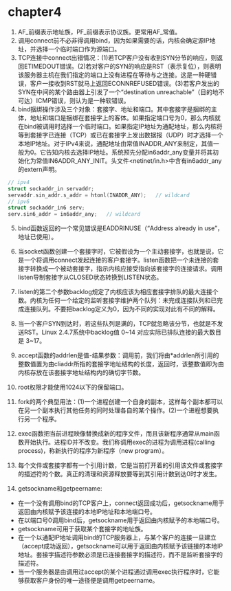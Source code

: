 # chapter4

1. AF_前缀表示地址族，PF_前缀表示协议族。更常用AF_常值。
2. 调用connect前不必非得调用bind，因为如果需要的话，内核会确定源IP地址，并选择一个临时端口作为源端口。
3. TCP连接中connect出错情况：(1)若TCP客户没有收到SYN分节的响应，则返回ETIMEDOUT错误。(2)若对客户的SYN的响应是RST（表示复位），则表明该服务器主机在我们指定的端口上没有进程在等待与之连接。这是一种硬错误，客户一接收到RST就马上返回ECONNREFUSED错误。(3)若客户发出的SYN在中间的某个路由器上引发了一个“destination unreachable”（目的地不可达）ICMP错误，则认为是一种软错误。
4. bind捆绑操作涉及三个对象：套接字、地址和端口。其中套接字是捆绑的主体，地址和端口是捆绑在套接字上的客体。如果指定端口号为0，那么内核就在bind被调用时选择一个临时端口。如果指定IP地址为通配地址，那么内核将等到套接字已连接（TCP）或已在套接字上发出数据报（UDP）时才选择一个本地IP地址。对于IPv4来说，通配地址由常值INADDR_ANY来制定，其值一般为0。它告知内核去选择IP地址。系统预先分配in6addr_any变量并将其初始化为常值IN6ADDR_ANY_INIT。头文件<netinet/in.h>中含有in6addr_any的extern声明。

```c
// ipv4
struct sockaddr_in servaddr;
servaddr.sin_addr.s_addr = htonl(INADDR_ANY);   // wildcard
// ipv6
struct sockaddr_in6 serv;
serv.sin6_addr = in6addr_any;   // wildcard
```

5. bind函数返回的一个常见错误是EADDRINUSE（“Address already in use”，地址已使用）。

6. 当socket函数创建一个套接字时，它被假设为一个主动套接字，也就是说，它是一个将调用connect发起连接的客户套接字。listen函数把一个未连接的套接字转换成一个被动套接字，指示内核应接受指向该套接字的连接请求。调用listen导制套接字从CLOSED状态转换到LISTEN状态。
7. listen的第二个参数backlog规定了内核应该为相应套接字排队的最大连接个数。内核为任何一个给定的监听套接字维护两个队列：未完成连接队列和已完成连接队列。不要把backlog定义为0，因为不同的实现对此有不同的解释。
8. 当一个客户SYN到达时，若这些队列是满的，TCP就忽略该分节，也就是不发送RST。Linux 2.4.7系统中backlog值 0~14 对应实际已排队连接的最大数目是 3~17。
9. accept函数的addrlen是值-结果参数：调用前，我们将由*addrlen所引用的整数值置为由cliaddr所指的套接字地址结构的长度，返回时，该整数值即为由内核存放在该套接字地址结构内的确切字节数。
10. root权限才能使用1024以下的保留端口。
11. fork的两个典型用法：(1)一个进程创建一个自身的副本，这样每个副本都可以在另一个副本执行其他任务的同时处理各自的某个操作。(2)一个进程想要执行另一个程序。
12. exec函数把当前进程映像替换成新的程序文件，而且该新程序通常从main函数开始执行。进程ID并不改变。我们称调用exec的进程为调用进程(calling process)，称新执行的程序为新程序（new program）。
13. 每个文件或套接字都有一个引用计数，它是当前打开着的引用该文件或套接字的描述符的个数。真正的清理和资源释放要等到其引用计数到达0时才发生。
14. getsockname和getpeername:
- 在一个没有调用bind的TCP客户上，connect返回成功后，getsockname用于返回由内核赋予该连接的本地IP地址和本地端口号。
- 在以端口号0调用bind后，getsockname用于返回由内核赋予的本地端口号。
- getsockname可用于获取某个套接字的地址族。
- 在一个以通配IP地址调用bind的TCP服务器上，与某个客户的连接一旦建立（accept成功返回），getsockname可以用于返回由内核赋予该链接的本地IP地址。套接字描述符参数必须是已连接套接字的描述符，而不是监听套接字的描述符。
- 当一个服务器是由调用过accept的某个进程通过调用exec执行程序时，它能够获取客户身份的唯一途径便是调用getpeername。